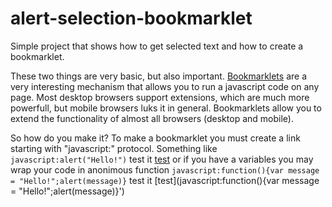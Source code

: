 # alert-selection-bookmarklet
Simple project that shows how to get selected text and how to create a bookmarklet.

These two things are very basic, but also important.
[Bookmarklets](https://en.wikipedia.org/wiki/Bookmarklet) are a very interesting mechanism that allows you to run a javascript code on any page. Most desktop browsers support extensions, which are much more powerfull, but mobile browsers luks it in general. Bookmarklets allow you to extend the functionality of almost all browsers (desktop and mobile).

So how do you make it?
To make a bookmarklet you must create a link starting with "javascript:" protocol. Something like `javascript:alert("Hello!")` test it [test](javascript:alert("Hello!")) or if you have a variables you may wrap your code in anonimous function `javascript:function(){var message = "Hello!";alert(message)}` test it [test](javascript:function(){var message = "Hello!";alert(message)}')
